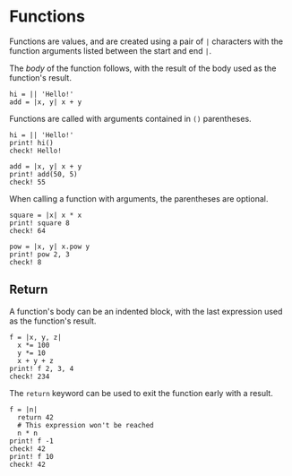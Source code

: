 # Functions

Functions are values, and are created using a pair of `|` characters with the function arguments listed between the start and end `|`. 

The _body_ of the function follows, with the result of the body used as the function's result.

```koto
hi = || 'Hello!'
add = |x, y| x + y
```

Functions are called with arguments contained in `()` parentheses.

```koto
hi = || 'Hello!'
print! hi()
check! Hello!

add = |x, y| x + y
print! add(50, 5)
check! 55
```

When calling a function with arguments, the parentheses are optional.

```koto
square = |x| x * x
print! square 8
check! 64

pow = |x, y| x.pow y
print! pow 2, 3
check! 8
```

## Return 

A function's body can be an indented block, with the last expression used as
the function's result.

```koto
f = |x, y, z|
  x *= 100
  y *= 10
  x + y + z
print! f 2, 3, 4
check! 234
```

The `return` keyword can be used to exit the function early with a result.

```koto
f = |n|
  return 42
  # This expression won't be reached
  n * n
print! f -1
check! 42
print! f 10
check! 42
```
